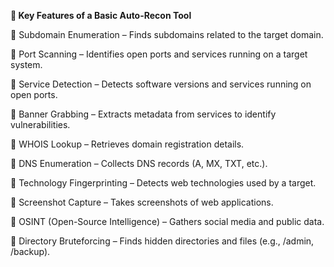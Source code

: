 **📌 Key Features of a Basic Auto-Recon Tool**

🔹 Subdomain Enumeration – Finds subdomains related to the target domain.

🔹 Port Scanning – Identifies open ports and services running on a target system.

🔹 Service Detection – Detects software versions and services running on open ports.

🔹 Banner Grabbing – Extracts metadata from services to identify vulnerabilities.

🔹 WHOIS Lookup – Retrieves domain registration details.

🔹 DNS Enumeration – Collects DNS records (A, MX, TXT, etc.).

🔹 Technology Fingerprinting – Detects web technologies used by a target.

🔹 Screenshot Capture – Takes screenshots of web applications.

🔹 OSINT (Open-Source Intelligence) – Gathers social media and public data.

🔹 Directory Bruteforcing – Finds hidden directories and files (e.g., /admin, /backup).